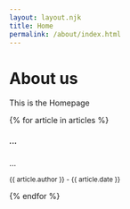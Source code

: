 ```yaml
---
layout: layout.njk
title: Home
permalink: /about/index.html
---
```


<h1 data-i18n="about">About us</h1>

<span data-i18n="about-message">This is the Homepage</span>

<div id="articles-container">
  {% for article in articles %}
    <div class="card mb-3" data-article-id="{{ article.id }}">
      <img src="{{ article.img }}" class="card-img-top" alt="" />
      <div class="card-body">
        <h5 class="card-title" data-i18n="articles.{{ article.id }}.title">...</h5>
        <p class="card-text" data-i18n="articles.{{ article.id }}.summary">...</p>
        <p class="card-text">
          <small class="text-body-secondary">
            {{ article.author }} - {{ article.date }}
          </small>
        </p>
      </div>
    </div>
  {% endfor %}
</div>
